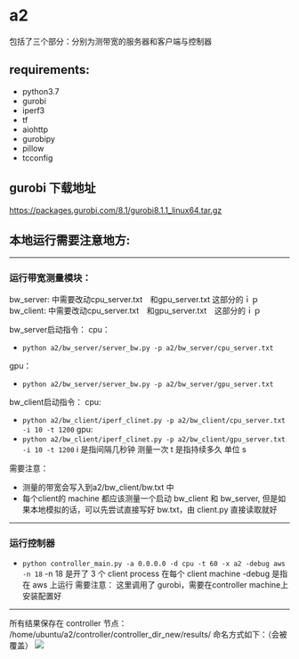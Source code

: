 # a2
包括了三个部分：分别为测带宽的服务器和客户端与控制器

## requirements: 
- python3.7 
- gurobi
- iperf3
- tf
- aiohttp
- gurobipy
- pillow
- tcconfig

## gurobi 下载地址
https://packages.gurobi.com/8.1/gurobi8.1.1_linux64.tar.gz

## 本地运行需要注意地方:
---
### 运行带宽测量模块：　
bw_server: 中需要改动cpu_server.txt　和gpu_server.txt 这部分的ｉｐ
bw_client: 中需要改动cpu_server.txt　和gpu_server.txt　这部分的ｉｐ

bw_server启动指令：
cpu：
- `python a2/bw_server/server_bw.py -p a2/bw_server/cpu_server.txt`

gpu：
-  `python a2/bw_server/server_bw.py -p a2/bw_server/gpu_server.txt`

bw_client启动指令：
cpu: 
- `python a2/bw_client/iperf_clinet.py -p a2/bw_client/cpu_server.txt -i 10 -t 1200`
gpu: 
- `python a2/bw_client/iperf_clinet.py -p a2/bw_client/gpu_server.txt -i 10 -t 1200`
i 是指间隔几秒钟 测量一次
t 是指持续多久 单位 s

需要注意： 
- 测量的带宽会写入到a2/bw_client/bw.txt 中
- 每个client的 machine 都应该测量一个启动 bw_client 和 bw_server,  但是如果本地模拟的话，可以先尝试直接写好 bw.txt，由 client.py 直接读取就好

---

### 运行控制器
- `python controller_main.py -a 0.0.0.0 -d cpu -t 60 -x a2 -debug aws -n 18`
  -n 18 是开了 3 个 client process 在每个 client machine
 -debug 是指在 aws 上运行
 需要注意： 这里调用了 gurobi，需要在controller machine上 安装配置好
 
 ---
 所有结果保存在 controller 节点：
/home/ubuntu/a2/controller/controller_dir_new/results/
命名方式如下：（会被覆盖）
![](media/15709654737752/15709664538484.jpg)
